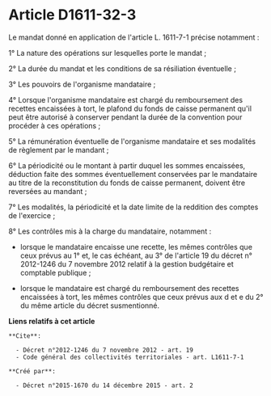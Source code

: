 # Article D1611-32-3

Le mandat donné en application de l'article L. 1611-7-1 précise notamment : 

1° La nature des opérations sur lesquelles porte le mandat ; 

2° La durée du mandat et les conditions de sa résiliation éventuelle ; 

3° Les pouvoirs de l'organisme mandataire ; 

4° Lorsque l'organisme mandataire est chargé du remboursement des recettes encaissées à tort, le plafond du fonds de caisse
permanent qu'il peut être autorisé à conserver pendant la durée de la convention pour procéder à ces opérations ; 

5° La rémunération éventuelle de l'organisme mandataire et ses modalités de règlement par le mandant ; 

6° La périodicité ou le montant à partir duquel les sommes encaissées, déduction faite des sommes éventuellement conservées
par le mandataire au titre de la reconstitution du fonds de caisse permanent, doivent être reversées au mandant ; 

7° Les modalités, la périodicité et la date limite de la reddition des comptes de l'exercice ; 

8° Les contrôles mis à la charge du mandataire, notamment :

- lorsque le mandataire encaisse une recette, les mêmes contrôles que ceux prévus au 1° et, le cas échéant, au 3° de
l'article 19 du décret n° 2012-1246 du 7 novembre 2012 relatif à la gestion budgétaire et comptable publique ;

- lorsque le mandataire est chargé du remboursement des recettes encaissées à tort, les mêmes contrôles que ceux prévus aux d
et e du 2° du même article du décret susmentionné.

**Liens relatifs à cet article**

	**Cite**:

	  - Décret n°2012-1246 du 7 novembre 2012 - art. 19
	  - Code général des collectivités territoriales - art. L1611-7-1

	**Créé par**:

	  - Décret n°2015-1670 du 14 décembre 2015 - art. 2
